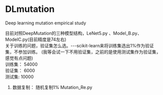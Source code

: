 # DLmutation
Deep learning mutation empirical study


目前对照DeepMutation的三种模型结构，LeNet5.py 、Model_B.py、 ModelC.py(目前精度是74左右)    
关于训练的问题，验证集怎么选。---scikit-learn来将训练集选出1%作为验证集，不参加训练。  (我等会试一下不用验证集，之前的是使用测试集作为验证集，感觉有点问题)  
训练集：  54000  
验证集：  6000  
测试集:   10000  
1. 数据复制： 随机复制1% Mutation_Re.py

